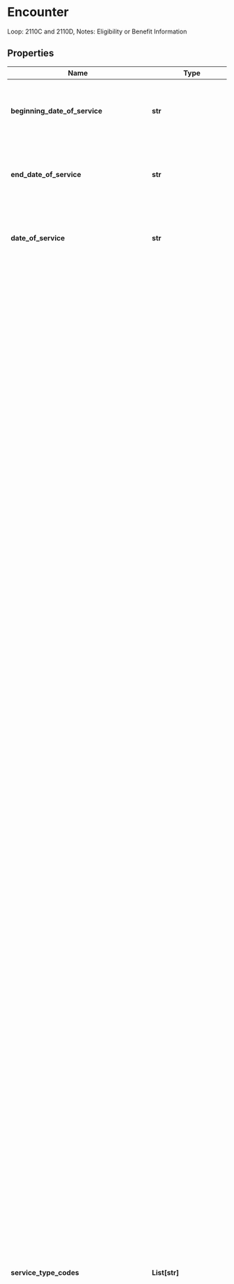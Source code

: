 # Encounter

Loop: 2110C and 2110D, Notes: Eligibility or Benefit Information

## Properties
Name | Type | Description | Notes
------------ | ------------- | ------------- | -------------
**beginning_date_of_service** | **str** | Loop: 2100C and 2100D, Segment: DTP, Element: DTP03, Notes: DTP01&#x3D;291 and DTP02&#x3D;RD8, Date Expressed in Format YYYYMMDD. | [optional] 
**end_date_of_service** | **str** | Loop: 2100C and 2100D, Segment: DTP, Element: DTP03, Notes: DTP01&#x3D;291 and DTP02&#x3D;RD8, Date Expressed in Format YYYYMMDD. | [optional] 
**date_of_service** | **str** | Loop: 2100C and 2100D, Segment: DTP, Element: DTP03, Notes: DTP01&#x3D;291 and DTP02&#x3D;D8, Date Expressed in Format YYYYMMDD. | [optional] 
**service_type_codes** | **List[str]** | Loop: 2110C and 2110D, Segment: EQ, Element: EQ01, Notes: Service Type Codes, Allowed Values are: &#39;1&#39; Medical Care,&#39;2&#39; Surgical, &#39;3&#39; Consultation, &#39;4&#39; Diagnostic X-Ray, &#39;5&#39; Diagnostic Lab, &#39;6&#39; Radiation Therapy, &#39;7&#39; Anesthesia, &#39;8&#39; Surgical Assistance, &#39;9&#39; Other Medical, &#39;10&#39; Blood Charges, &#39;11&#39; Used Durable Medical Equipment, &#39;12&#39; Durable Medical Equipment Purchase, &#39;13&#39; Ambulatory Service Center Facility, &#39;14&#39; Renal Supplies in the Home, &#39;15&#39; Alternate Method Dialysis, &#39;16&#39; Chronic Renal Disease (CRD) Equipment, &#39;17&#39; Pre-Admission Testing, &#39;18&#39; Durable Medical Equipment Rental, &#39;19&#39; Pneumonia Vaccine, &#39;20&#39; Second Surgical Opinion, &#39;21&#39; Third Surgical Opinion, &#39;22&#39; Social Work, &#39;23&#39; Diagnostic Dental, &#39;24&#39; Periodontics, &#39;25&#39; Restorative, &#39;26&#39; Endodontics, &#39;27&#39; Maxillofacial Prosthetics, &#39;28&#39; Adjunctive Dental Services, &#39;30&#39; Health Benefit Plan Coverage, &#39;32&#39; Plan Waiting Period, &#39;33&#39; Chiropractic, &#39;34&#39; Chiropractic Office Visits, &#39;35&#39; Dental Care, &#39;36&#39; Dental Crowns, &#39;37&#39; Dental Accident, &#39;38&#39; Orthodontics, &#39;39&#39; Prosthodontics, &#39;40&#39; Oral Surgery, &#39;41&#39; Routine (Preventive) Dental, &#39;42&#39; Home Health Care, &#39;43&#39; Home Health Prescriptions, &#39;44&#39; Home Health Visits, &#39;45&#39; Hospice, &#39;46&#39; Respite Care, &#39;47&#39; Hospital, &#39;48&#39; Hospital - Inpatient, &#39;49&#39; Hospital - Room and Board, &#39;50&#39; Hospital - Outpatient, &#39;51&#39; Hospital - Emergency Accident, &#39;52&#39; Hospital - Emergency Medical, &#39;53&#39; Hospital - Ambulatory Surgical, &#39;54&#39; Long Term Care, &#39;55&#39; Major Medical, &#39;56&#39; Medically Related Transportation, &#39;57&#39; Air Transportation, &#39;58&#39; Cabulance, &#39;59&#39; Licensed Ambulance, &#39;60&#39; General Benefits, &#39;61&#39; In-vitro Fertilization, &#39;62&#39; MRI/CAT Scan, &#39;63&#39; Donor Procedures, &#39;64&#39; Acupuncture, &#39;65&#39; Newborn Care, &#39;66&#39; Pathology, &#39;67&#39; Smoking Cessation, &#39;68&#39; Well Baby Care, &#39;69&#39; Maternity, &#39;70&#39; Transplants, &#39;71&#39; Audiology Exam, &#39;72&#39; Inhalation Therapy, &#39;73&#39; Diagnostic Medical, &#39;74&#39; Private Duty Nursing, &#39;75&#39; Prosthetic Device, &#39;76&#39; Dialysis, &#39;77&#39; Otological Exam, &#39;78&#39; Chemotherapy, &#39;79&#39; Allergy Testing, &#39;80&#39; Immunizations, &#39;81&#39; Routine Physical, &#39;82&#39; Family Planning, &#39;83&#39; Infertility, &#39;84&#39; Abortion, &#39;85&#39; AIDS, &#39;86&#39; Emergency Services, &#39;87&#39; Cancer, &#39;88&#39; Pharmacy, &#39;89&#39; Free Standing Prescription Drug, &#39;90&#39; Mail Order Prescription Drug, &#39;91&#39; Brand Name Prescription Drug, &#39;92&#39; Generic Prescription Drug, &#39;93&#39; Podiatry, &#39;94&#39; Podiatry - Office Visits, &#39;95&#39; Podiatry - Nursing Home Visits, &#39;96&#39; Professional (Physician), &#39;97&#39; Anesthesiologist, &#39;98&#39; Professional (Physician) Visit - Office, &#39;99&#39; Professional (Physician) Visit - Inpatient, &#39;A0&#39; Professional (Physician) Visit - Outpatient, &#39;A1&#39; Professional (Physician) Visit - Nursing Home, &#39;A2&#39; Professional (Physician) Visit - Skilled Nursing Facility, &#39;A3&#39; Professional (Physician) Visit - Home, &#39;A4&#39; Psychiatric, &#39;A5&#39; Psychiatric - Room and Board, &#39;A6&#39; Psychotherapy, &#39;A7&#39; Psychiatric - Inpatient, &#39;A8&#39; Psychiatric - Outpatient, &#39;A9&#39; Rehabilitation, &#39;AA&#39; Rehabilitation - Room and Board, &#39;AB&#39; Rehabilitation - Inpatient, &#39;AC&#39; Rehabilitation - Outpatient, &#39;AD&#39; Occupational Therapy, &#39;AE&#39; Physical Medicine, &#39;AF&#39; Speech Therapy, &#39;AG&#39; Skilled Nursing Care, &#39;AH&#39; Skilled Nursing Care - Room and Board, &#39;AI&#39; Substance Abuse, &#39;AJ&#39; Alcoholism, &#39;AK&#39; Drug Addiction, &#39;AL&#39; Vision (Optometry), &#39;AM&#39; Frames, &#39;AN&#39; Routine Exam, &#39;AO&#39; Lenses, &#39;AQ&#39; Nonmedically Necessary Physical, &#39;AR&#39; Experimental Drug Therapy, &#39;B1&#39; Burn Care, &#39;B2&#39; Brand Name Prescription Drug - Formulary, &#39;B3&#39; Brand Name Prescription Drug - Non-Formulary, &#39;BA&#39; Independent Medical Evaluation, &#39;BB&#39; Partial Hospitalization (Psychiatric), &#39;BC&#39; Day Care (Psychiatric), &#39;BD&#39; Cognitive Therapy, &#39;BE&#39; Massage Therapy, &#39;BF&#39; Pulmonary Rehabilitation, &#39;BG&#39; Cardiac Rehabilitation, &#39;BH&#39; Pediatric, &#39;BI&#39; Nursery, &#39;BJ&#39; Skin, &#39;BK&#39; Orthopedic, &#39;BL&#39; Cardiac, &#39;BM&#39; Lymphatic, &#39;BN&#39; Gastrointestinal, &#39;BP&#39; Endocrine, &#39;BQ&#39; Neurology, &#39;BR&#39; Eye, &#39;BS&#39; Invasive Procedures, &#39;BT&#39; Gynecological, &#39;BU&#39; Obstetrical, &#39;BV&#39; Obstetrical/Gynecological, &#39;BW&#39; Mail Order Prescription Drug: Brand Name, &#39;BX&#39; Mail Order Prescription Drug: Generic, &#39;BY&#39; Physician Visit - Office: Sick, &#39;BZ&#39; Physician Visit - Office: Well, &#39;C1&#39; Coronary Care, &#39;CA&#39; Private Duty Nursing - Inpatient, &#39;CB&#39; Private Duty Nursing - Home, &#39;CC&#39; Surgical Benefits - Professional (Physician), &#39;CD&#39; Surgical Benefits - Facility, &#39;CE&#39; Mental Health Provider - Inpatient, &#39;CF&#39; Mental Health Provider - Outpatient, &#39;CG&#39; Mental Health Facility - Inpatient, &#39;CH&#39; Mental Health Facility - Outpatient, &#39;CI&#39; Substance Abuse Facility - Inpatient, &#39;CJ&#39; Substance Abuse Facility - Outpatient, &#39;CK&#39; Screening X-ray, &#39;CL&#39; Screening laboratory, &#39;CM&#39; Mammogram, High Risk Patient, &#39;CN&#39; Mammogram, Low Risk Patient, &#39;CO&#39; Flu Vaccination, &#39;CP&#39; Eyewear and Eyewear Accessories, &#39;CQ&#39; Case Management, &#39;DG&#39; Dermatology, &#39;DM&#39; Durable Medical Equipment, &#39;DS&#39; Diabetic Supplies, &#39;GF&#39; Generic Prescription Drug - Formulary, &#39;GN&#39; Generic Prescription Drug - Non-Formulary, &#39;GY&#39; Allergy, &#39;IC&#39; Intensive Care, &#39;MH&#39; Mental Health, &#39;NI&#39; Neonatal Intensive Care, &#39;ON&#39; Oncology, &#39;PT&#39; Physical Therapy, &#39;PU&#39; Pulmonary, &#39;RN&#39; Renal, &#39;RT&#39; Residential Psychiatric Treatment, &#39;TC&#39; Transitional Care, &#39;TN&#39; Transitional Nursery Care, &#39;UC&#39; Urgent Care | [optional] 
**prior_authorization_or_referral_number** | **str** | Loop: 2110C and 2110D, Segment: REF, Element: REF02, Notes: Prior Authorization or Referral Number | [optional] 
**reference_identification_qualifier** | **str** | Loop: 2110C and 2110D, Segment: REF, Element: REF01, Notes: Prior Authorization or Referral Number, Allowed Values are: &#39;9F&#39; Referral Number, &#39;G1&#39; Prior Authorization Number | [optional] 
**industry_code** | **str** | Loop: 2110C and 2110D, Segment: III, Element: III02, Notes: III01&#x3D;ZZ Industry Code, Allowed Values are: &#39;01&#39; Pharmacy, &#39;02&#39; Telehealth Provided Other than in Patient&#39;s Home, &#39;03&#39; School, &#39;04&#39; Homeless Shelter, &#39;05&#39; Indian Health Service Free-standing Facility, &#39;06&#39; Indian Health Service Provider-based Facility, &#39;07&#39; Tribal 638 Free-standing Facility, &#39;08&#39; Tribal 638 Provider-based Facility, &#39;09&#39; Prison/Correctional Facility, &#39;10&#39; Telehealth Provided in Patient&#39;s Home, &#39;11&#39; Office, &#39;12&#39; Home, &#39;13&#39; Assisted Living Facility, &#39;14&#39; Group Home, &#39;15&#39; Mobile Unit, &#39;16&#39; Temporary Lodging, &#39;17&#39; Walk-in Retail Health Clinic, &#39;18&#39; Place of Employment-Worksite, &#39;19&#39; Off Campus-Outpatient Hospital, &#39;20&#39; Urgent Care Facility, &#39;21&#39; Inpatient Hospital, &#39;22&#39; On Campus-Outpatient Hospital, &#39;23&#39; Emergency Room - Hospital, &#39;24&#39; Ambulatory Surgical Center, &#39;25&#39; Birthing Center, &#39;26&#39; Military Treatment Facility, &#39;31&#39; Skilled Nursing Facility, &#39;32&#39; Nursing Facility, &#39;33&#39; Custodial Care Facility, &#39;34&#39; Hospice, &#39;41&#39; Ambulance - Land, &#39;42&#39; Ambulance - Air or Water, &#39;49&#39; Independent Clinic, &#39;50&#39; Federally Qualified Health Center, &#39;51&#39; Inpatient Psychiatric Facility, &#39;52&#39; Psychiatric Facility - Partial Hospitalization, &#39;53&#39; Community Mental Health Center, &#39;54&#39; Intermediate Care Facility / Individuals with Intellectual Disabilities, &#39;55&#39; Residential Substance Abuse Treatment Facility, &#39;56&#39; Psychiatric Residential Treatment Center, &#39;57&#39; Non-residential Substance Abuse Treatment Facility, &#39;58&#39; Non-residential Opioid Treatment Facility, &#39;60&#39; Mass Immunization Center, &#39;61&#39; Comprehensive Inpatient Rehabilitation Facility, &#39;62&#39; Comprehensive Outpatient Rehabilitation Facility, &#39;65&#39; End-Stage Renal Disease Treatment Facility, &#39;71&#39; Public Health Clinic, &#39;72&#39; Rural Health Clinic, &#39;81&#39; Independent Laboratory, &#39;99&#39; Other Place of Service | [optional] 
**product_or_service_id_qualifier** | **str** | Loop: 2110C and 2110D, Segment: EQ, Element: EQ02-1, Notes: Composite Medical Procedure Identifier - Product or Service ID Qualifier, Allowed Values are: &#39;AD&#39; American Dental Association Codes, &#39;CJ&#39; Current Procedural Terminology (CPT) Codes, &#39;HC&#39; Health Care Financing Administration Common Procedural Coding System (HCPCS) Codes, &#39;ID&#39; International Classification of Diseases, 9th Revision, Clinical Modification (ICD-9-CM) - Procedure, &#39;IV&#39; Home Infusion EDI Coalition (HIEC) Product/Service Code, &#39;N4&#39; National Drug Code in 5-4-2 Format, &#39;ZZ&#39; Mutually Defined | [optional] 
**procedure_code** | **str** | Loop: 2110C and 2110D, Segment: EQ, Element: EQ02-2, Notes: Composite Medical Procedure Identifier - Procedure Code | [optional] 
**procedure_modifiers** | **List[str]** | Loop: 2110C and 2110D, Segment: EQ, Element: EQ02-3, Notes: Composite Medical Procedure Identifier - Procedure Modifier | [optional] 
**diagnosis_code_pointer** | **List[str]** | Loop: 2110C and 2110D, Segment: EQ, Element: EQ05, Notes: Composite Diagnosis Code Pointer | [optional] 
**medical_procedures** | [**List[MedicalProcedure]**](MedicalProcedure.md) | Loop: 2110C and 2110D, Segment: EQ, Element: EQ02-1-3, Notes: Composite Medical Procedure Identifier | [optional] 

## Example

```python
from openapi_client.models.encounter import Encounter

# TODO update the JSON string below
json = "{}"
# create an instance of Encounter from a JSON string
encounter_instance = Encounter.from_json(json)
# print the JSON string representation of the object
print Encounter.to_json()

# convert the object into a dict
encounter_dict = encounter_instance.to_dict()
# create an instance of Encounter from a dict
encounter_form_dict = encounter.from_dict(encounter_dict)
```
[[Back to Model list]](../README.md#documentation-for-models) [[Back to API list]](../README.md#documentation-for-api-endpoints) [[Back to README]](../README.md)


